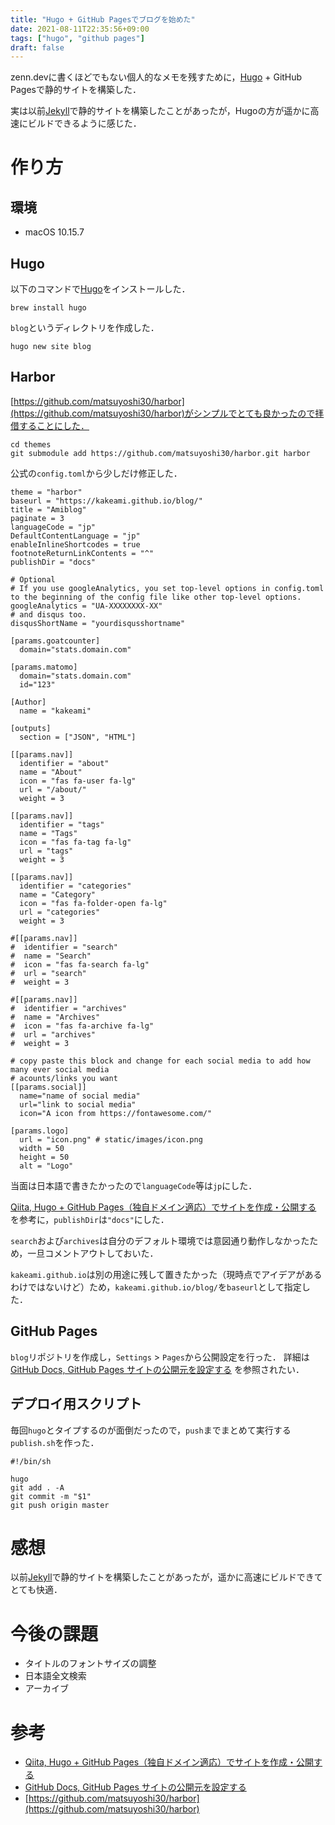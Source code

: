 ```yaml
---
title: "Hugo + GitHub Pagesでブログを始めた"
date: 2021-08-11T22:35:56+09:00
tags: ["hugo", "github pages"]
draft: false
---
```


zenn.devに書くほどでもない個人的なメモを残すために，[Hugo](https://gohugo.io/) + GitHub Pagesで静的サイトを構築した．
<!--more-->

実は以前[Jekyll](http://jekyllrb-ja.github.io/)で静的サイトを構築したことがあったが，Hugoの方が遥かに高速にビルドできるように感じた．

# 作り方

## 環境

- macOS 10.15.7

## Hugo

以下のコマンドで[Hugo](https://gohugo.io/)をインストールした．

```
brew install hugo
```

`blog`というディレクトリを作成した．

```
hugo new site blog
```

## Harbor

[https://github.com/matsuyoshi30/harbor](https://github.com/matsuyoshi30/harbor)がシンプルでとても良かったので拝借することにした．

```
cd themes
git submodule add https://github.com/matsuyoshi30/harbor.git harbor
```

公式の`config.toml`から少しだけ修正した．

```
theme = "harbor"
baseurl = "https://kakeami.github.io/blog/"
title = "Amiblog"
paginate = 3
languageCode = "jp"
DefaultContentLanguage = "jp"
enableInlineShortcodes = true
footnoteReturnLinkContents = "^"
publishDir = "docs"

# Optional
# If you use googleAnalytics, you set top-level options in config.toml to the beginning of the config file like other top-level options.
googleAnalytics = "UA-XXXXXXXX-XX"
# and disqus too.
disqusShortName = "yourdisqusshortname"

[params.goatcounter]
  domain="stats.domain.com"

[params.matomo]
  domain="stats.domain.com"
  id="123"

[Author]
  name = "kakeami"

[outputs]
  section = ["JSON", "HTML"]

[[params.nav]]
  identifier = "about"
  name = "About"
  icon = "fas fa-user fa-lg"
  url = "/about/"
  weight = 3

[[params.nav]]
  identifier = "tags"
  name = "Tags"
  icon = "fas fa-tag fa-lg"
  url = "tags"
  weight = 3

[[params.nav]]
  identifier = "categories"
  name = "Category"
  icon = "fas fa-folder-open fa-lg"
  url = "categories"
  weight = 3

#[[params.nav]]
#  identifier = "search"
#  name = "Search"
#  icon = "fas fa-search fa-lg"
#  url = "search"
#  weight = 3

#[[params.nav]]
#  identifier = "archives"
#  name = "Archives"
#  icon = "fas fa-archive fa-lg"
#  url = "archives"
#  weight = 3

# copy paste this block and change for each social media to add how many ever social media
# acounts/links you want
[[params.social]]
  name="name of social media"
  url="link to social media"
  icon="A icon from https://fontawesome.com/"

[params.logo]
  url = "icon.png" # static/images/icon.png
  width = 50
  height = 50
  alt = "Logo"
```

当面は日本語で書きたかったので`languageCode`等は`jp`にした．

[Qiita, Hugo + GitHub Pages（独自ドメイン適応）でサイトを作成・公開する](https://qiita.com/ysdyt/items/a581277dd1312a0e83c3)
を参考に，`publishDir`は`"docs"`にした．

`search`および`archives`は自分のデフォルト環境では意図通り動作しなかったため，一旦コメントアウトしておいた．

`kakeami.github.io`は別の用途に残して置きたかった（現時点でアイデアがあるわけではないけど）ため，`kakeami.github.io/blog/`を`baseurl`として指定した．

## GitHub Pages

`blog`リポジトリを作成し，`Settings` > `Pages`から公開設定を行った．
詳細は
[GitHub Docs, GitHub Pages サイトの公開元を設定する](https://docs.github.com/ja/pages/getting-started-with-github-pages/configuring-a-publishing-source-for-your-github-pages-site)
を参照されたい．

## デプロイ用スクリプト

毎回`hugo`とタイプするのが面倒だったので，`push`までまとめて実行する`publish.sh`を作った．

```
#!/bin/sh

hugo
git add . -A
git commit -m "$1"
git push origin master
```

# 感想

以前[Jekyll](http://jekyllrb-ja.github.io/)で静的サイトを構築したことがあったが，遥かに高速にビルドできてとても快適．

# 今後の課題

- タイトルのフォントサイズの調整
- 日本語全文検索
- アーカイブ

# 参考

- [Qiita, Hugo + GitHub Pages（独自ドメイン適応）でサイトを作成・公開する](https://qiita.com/ysdyt/items/a581277dd1312a0e83c3)
- [GitHub Docs, GitHub Pages サイトの公開元を設定する](https://docs.github.com/ja/pages/getting-started-with-github-pages/configuring-a-publishing-source-for-your-github-pages-site)
- [https://github.com/matsuyoshi30/harbor](https://github.com/matsuyoshi30/harbor)
